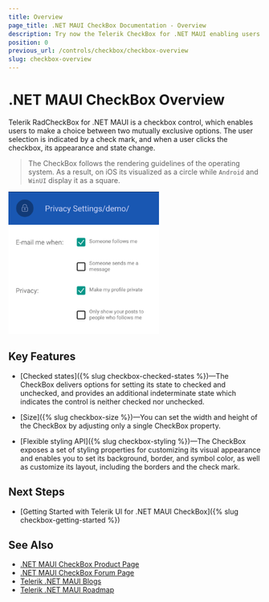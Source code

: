 ```yaml
---
title: Overview
page_title: .NET MAUI CheckBox Documentation - Overview
description: Try now the Telerik CheckBox for .NET MAUI enabling users to make a choice between two mutually exclusive options.
position: 0
previous_url: /controls/checkbox/checkbox-overview
slug: checkbox-overview
---
```


# .NET MAUI CheckBox Overview

Telerik RadCheckBox for .NET MAUI is a checkbox control, which enables users to make a choice between two mutually exclusive options. The user selection is indicated by a check mark, and when a user clicks the checkbox, its appearance and state change.  

> The CheckBox follows the rendering guidelines of the operating system. As a result, on iOS its visualized as a circle while `Android` and `WinUI` display it as a square.

![CheckBox Overview](images/checkbox-overview.png "CheckBox Overview")

## Key Features

* [Checked states]({% slug checkbox-checked-states %})&mdash;The CheckBox delivers options for setting its state to checked and unchecked, and provides an additional indeterminate state which indicates the control is neither checked nor unchecked.

* [Size]({% slug checkbox-size %})&mdash;You can set the width and height of the CheckBox by adjusting only a single CheckBox property.

* [Flexible styling API]({% slug checkbox-styling %})&mdash;The CheckBox exposes a set of styling properties for customizing its visual appearance and enables you to set its background, border, and symbol color, as well as customize its layout, including the borders and the check mark.

## Next Steps

- [Getting Started with Telerik UI for .NET MAUI CheckBox]({% slug checkbox-getting-started %})

## See Also

- [.NET MAUI CheckBox Product Page](https://www.telerik.com/maui-ui/checkbox)
- [.NET MAUI CheckBox Forum Page](https://www.telerik.com/forums/maui?tagId=1784)
- [Telerik .NET MAUI Blogs](https://www.telerik.com/blogs/mobile-net-maui)
- [Telerik .NET MAUI Roadmap](https://www.telerik.com/support/whats-new/maui-ui/roadmap)
